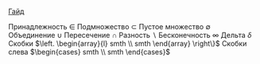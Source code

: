 [Гайд](https://math.meta.stackexchange.com/questions/5020/mathjax-basic-tutorial-and-quick-reference)

Принадлежность $\in$
Подмножество $\subset$
Пустое множество $\emptyset$
Объединение $\cup$
Пересечение $\cap$
Разность $\backslash$
Бесконечность $\infty$
Дельта $\delta$
Скобки $\left. \begin{array}{l} smth \\ smth \end{array} \right\}$ 
Скобки слева $\begin{cases} smth \\ smth \end{cases}$ 
